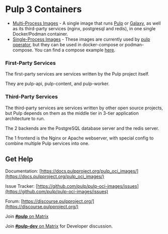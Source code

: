 # Pulp 3 Containers

- [Multi-Process Images](multi-process-images) - A single image that runs [Pulp](https://github.com/pulp/pulpcore) or [Galaxy](https://github.com/ansible/galaxy_ng), as well as its third-party
services (nginx, postgresql and redis), in one single Docker/Podman container.
- [Single-Process Images](single-process-images) - These images are currently used by [pulp operator](https://docs.pulpproject.org/pulp_operator/), but they can be used in docker-compose or podman-compose. You can find a compose example [here](https://github.com/pulp/pulp-oci-images/tree/latest/images/compose).

### First-Party Services

The first-party services are services written by the Pulp project itself.

They are pulp-api, pulp-content, and pulp-worker.

### Third-Party Services

The third-party services are services written by other open source projects, but
Pulp depends on them as the middle tier in 3-tier application architecture to
run.

The 2 backends are the PostgreSQL database server and the redis server.

The 1 frontend is the Nginx or Apache webserver, with special config to combine
multiple Pulp services into one.

## Get Help

Documentation: [https://docs.pulpproject.org/pulp_oci_images/](https://docs.pulpproject.org/pulp_oci_images/)

Issue Tracker: [https://github.com/pulp/pulp-oci-images/issues](https://github.com/pulp/pulp-oci-images/issues)

Forum: [https://discourse.pulpproject.org/](https://discourse.pulpproject.org/)

Join [**#pulp** on Matrix](https://matrix.to/#/#pulp:matrix.org)

Join [**#pulp-dev** on Matrix](https://matrix.to/#/#pulp-dev:matrix.org) for Developer discussion.
